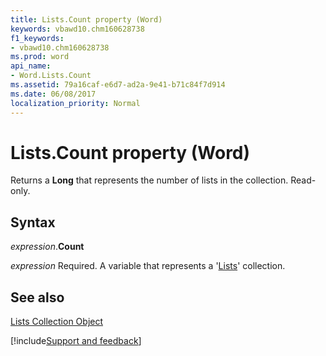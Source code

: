 ```yaml
---
title: Lists.Count property (Word)
keywords: vbawd10.chm160628738
f1_keywords:
- vbawd10.chm160628738
ms.prod: word
api_name:
- Word.Lists.Count
ms.assetid: 79a16caf-e6d7-ad2a-9e41-b71c84f7d914
ms.date: 06/08/2017
localization_priority: Normal
---
```



# Lists.Count property (Word)

Returns a  **Long** that represents the number of lists in the collection. Read-only.


## Syntax

_expression_.**Count**

_expression_ Required. A variable that represents a '[Lists](Word.lists.md)' collection.


## See also


[Lists Collection Object](Word.lists.md)

[!include[Support and feedback](~/includes/feedback-boilerplate.md)]